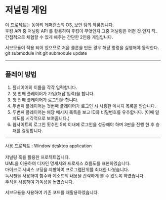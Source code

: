 # 저널링 게임

이 프로젝트는 동아리 레퍼런스의 OS, 보안 팀의 작품입니다.<br>
후킹 API 중 저널링 API 를 활용하여 후킹이 무엇인지 그중 저널링은 어떤 것 인지 직_간접적으로 체험할 수 있게 해주는 간단한 2인용 게임입니다.<br>

서브모듈이 적용 되어 있으므로 처음 클론을 만든 경우 해당 명령을 실행해야 동작한다.
git submodule init
git submodule update
<hr>
<h2>플레이 방법</h2>

1. 플레이어의 이름을 각각 입력합니다.
2. 첫 번째 플레이어가 가입(해답 입력)을 합니다.
3. 첫 번째 플레이어가 로그인을 합니다.
4. 두번째 플레이어는 첫번째 플레이어가 로그인 시 사용한 메시지 목록을 받습니다.
5. 두번째 플레이어는 해당 메시지 목록을 보고 ID와 비밀번호를 유추합니다. (이때 일치도를 시각적으로 보여줍니다.)
6. 웹사이트의 로그인 횟수인 5회 이내에 로그인을 성공해야 하며 3판을 진행 한 후 승패를 결정합니다.

<hr>
사용 프로젝트 : Window desktop application<br>
<br>
저널링 훅을 활용한 프로젝트입니다.<br>
UML을 이용하여 디자인 명세서와 프로세스 흐름도를 표현하였습니다.<br>
마이크로 서비스 코딩을 지향하여 프로그램단위를 최대한 나눴습니다.<br>
독시젠을 사용하여 함수와 메소드의 내용을 간략하게 볼 수 있도록 하였습니다.<br>
주석을 사용하여 가독성을 높였습니다.

서브모듈을 사용하여 기존 코드를 재활용하였습니다.
